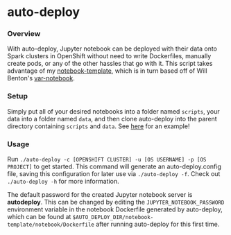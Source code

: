 # auto-deploy

### Overview
With auto-deploy, Jupyter notebook can be deployed with their data onto Spark clusters in OpenShift without need to write Dockerfiles, manually create pods, or any of the other hassles that go with it. This script takes advantage of my [notebook-template](https://github.com/RobGeada/notebook-template), which is in turn based off of Will Benton's [var-notebook](https://github.com/willb/var-notebook).

### Setup
Simply put all of your desired notebooks into a folder named `scripts`, your data into a folder named `data`, and then clone auto-deploy into the parent directory containing `scripts` and `data`. See [here](https://github.com/RobGeada/auto-deploy-template) for an example!

### Usage
Run `./auto-deploy -c [OPENSHIFT CLUSTER] -u [OS USERNAME] -p [OS PROJECT]` to get started. This command will generate an auto-deploy.config file, saving this configuration for later use via `./auto-deploy -f`. Check out `./auto-deploy -h` for more information.

The default password for the created Jupyter notebook server is **autodeploy**. This can be changed by editing the `JUPYTER_NOTEBOOK_PASSWORD` environment variable in the notebook Dockerfile generated by auto-deploy, which can be found at `$AUTO_DEPLOY_DIR/notebook-template/notebook/Dockerfile` after running auto-deploy for this first time.
